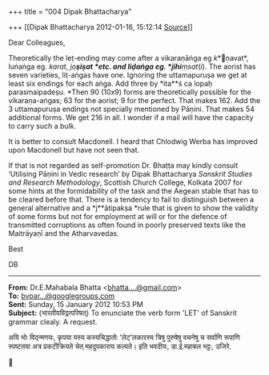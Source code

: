 +++
title = "004 Dipak Bhattacharya"

+++
[[Dipak Bhattacharya	2012-01-16, 15:12:14 [Source](https://groups.google.com/g/bvparishat/c/LeA9j897CRk)]]





Dear Colleagues,  

Theoretically the leṭ-ending may come after a vikaraṇāṅga eg *k**ṇavat*, luṅaṅga eg. *karat*, *jo**ṣiṣat *etc. and liḍaṅga eg. *jihi**ṃsat*(*i*). The aorist has seven varieties, liṭ-aṅgas have one. Ignoring the uttamapuruṣa we get at least six endings for each aṅga. Add three by *ita**ś ca lopaḥ parasmaipadeṣu. *Then 90 (10x9) forms are theoretically possible for the vikaraṇa-aṅgas; 63 for the aorist; 9 for the perfect. That makes 162. Add the 3 uttamapuruṣa endings not specially mentioned by Pāṇini. That makes 54 additional forms. We get 216 in all. I wonder if a mail will have the capacity to carry such a bulk.

It is better to consult Macdonell. I heard that Chlodwig Werba has improved upon Macdonell but have not seen that.

If that is not regarded as self-promotion Dr. Bhaṭṭa may kindly consult ‘Utilising Pāṇini in Vedic research’ by Dipak Bhattacharya *Sanskrit Studies and Research Methodology*, Scottish Church College, Kolkata 2007 for some hints at the formidability of the task and the Aegean stable that has to be cleared before that. There is a tendency to fail to distinguish between a general alternative and a *j**ātipakṣa *rule that is given to show the validity of some forms but not for employment at will or for the defence of transmitted corruptions as often found in poorly preserved texts like the Maitrāyaṇī and the Atharvavedas.

Best

DB

  

------------------------------------------------------------------------

**From:** Dr.E.Mahabala Bhatta \<[bhatta....@gmail.com]()\>  
**To:** [bvpar...@googlegroups.com]()  
**Sent:** Sunday, 15 January 2012 10:53 PM  
**Subject:** {भारतीयविद्वत्परिषत्} To enunciate the verb form 'LET' of Sanskrit grammar clealy. A request.  

  

अयि भोः विद्न्मणयः, कृपया यस्य कस्यचिद्धातोः ’लेट्’लकारस्य त्रिषु पुरुषेषु वचनेषु च सर्वाणि रूपाणि स्पष्टतया अत्र प्रकटीक्रियते चेत् महदुपकाराय कल्पते। इति भवदीयः, डा.ई.महाबल भट्टः, उजिरे.  
  



